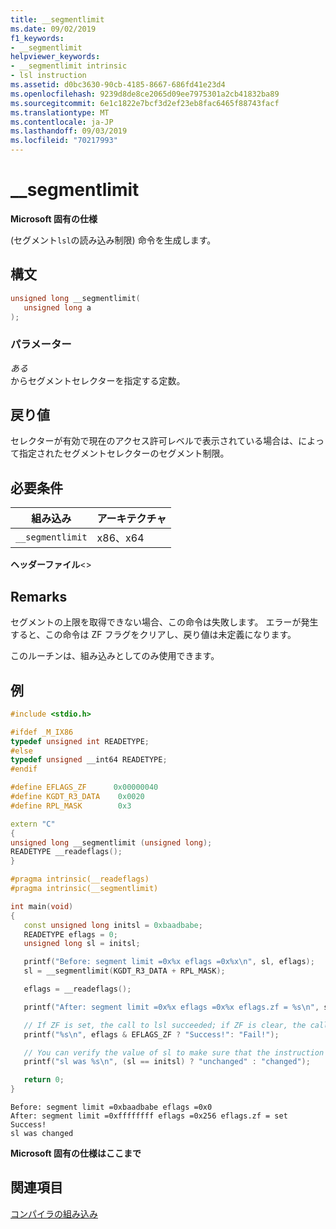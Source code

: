```yaml
---
title: __segmentlimit
ms.date: 09/02/2019
f1_keywords:
- __segmentlimit
helpviewer_keywords:
- __segmentlimit intrinsic
- lsl instruction
ms.assetid: d0bc3630-90cb-4185-8667-686fd41e23d4
ms.openlocfilehash: 9239d8de8ce2065d09ee7975301a2cb41832ba89
ms.sourcegitcommit: 6e1c1822e7bcf3d2ef23eb8fac6465f88743facf
ms.translationtype: MT
ms.contentlocale: ja-JP
ms.lasthandoff: 09/03/2019
ms.locfileid: "70217993"
---
```

# <a name="__segmentlimit"></a>__segmentlimit

**Microsoft 固有の仕様**

(セグメント`lsl`の読み込み制限) 命令を生成します。

## <a name="syntax"></a>構文

```C
unsigned long __segmentlimit(
   unsigned long a
);
```

### <a name="parameters"></a>パラメーター

*ある*\
からセグメントセレクターを指定する定数。

## <a name="return-value"></a>戻り値

セレクターが有効で現在のアクセス許可レベルで表示されている場合は、によって指定されたセグメントセレクターのセグメント制限。

## <a name="requirements"></a>必要条件

|組み込み|アーキテクチャ|
|---------------|------------------|
|`__segmentlimit`|x86、x64|

**ヘッダーファイル**\<>

## <a name="remarks"></a>Remarks

セグメントの上限を取得できない場合、この命令は失敗します。 エラーが発生すると、この命令は ZF フラグをクリアし、戻り値は未定義になります。

このルーチンは、組み込みとしてのみ使用できます。

## <a name="example"></a>例

```cpp
#include <stdio.h>

#ifdef _M_IX86
typedef unsigned int READETYPE;
#else
typedef unsigned __int64 READETYPE;
#endif

#define EFLAGS_ZF      0x00000040
#define KGDT_R3_DATA    0x0020
#define RPL_MASK        0x3

extern "C"
{
unsigned long __segmentlimit (unsigned long);
READETYPE __readeflags();
}

#pragma intrinsic(__readeflags)
#pragma intrinsic(__segmentlimit)

int main(void)
{
   const unsigned long initsl = 0xbaadbabe;
   READETYPE eflags = 0;
   unsigned long sl = initsl;

   printf("Before: segment limit =0x%x eflags =0x%x\n", sl, eflags);
   sl = __segmentlimit(KGDT_R3_DATA + RPL_MASK);

   eflags = __readeflags();

   printf("After: segment limit =0x%x eflags =0x%x eflags.zf = %s\n", sl, eflags, (eflags & EFLAGS_ZF) ? "set" : "clear");

   // If ZF is set, the call to lsl succeeded; if ZF is clear, the call failed.
   printf("%s\n", eflags & EFLAGS_ZF ? "Success!": "Fail!");

   // You can verify the value of sl to make sure that the instruction wrote to it
   printf("sl was %s\n", (sl == initsl) ? "unchanged" : "changed");

   return 0;
}
```

```Output
Before: segment limit =0xbaadbabe eflags =0x0
After: segment limit =0xffffffff eflags =0x256 eflags.zf = set
Success!
sl was changed
```

**Microsoft 固有の仕様はここまで**

## <a name="see-also"></a>関連項目

[コンパイラの組み込み](../intrinsics/compiler-intrinsics.md)
